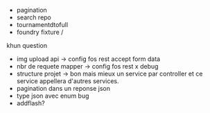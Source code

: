 - pagination 
- search repo
- tournamentdtofull
- foundry fixture /



khun question
- img upload api -> config fos rest accept form data
- nbr de requete mapper -> config fos rest x debug 
- structure projet -> bon mais mieux un service par controller et ce service appellera d'autres services.
- pagination dans un reponse json
- type json avec enum bug
- addflash?